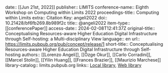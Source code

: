 date:: [[Jun 21st, 2022]]
publisher:: LIMITS
conference-name:: Eighth Workshop on Computing within Limits 2022
proceedings-title:: Computing within Limits
extra:: Citation Key: angeli2022
doi:: 10.21428/bf6fb269.8b989f2c
title:: @angeli2022
item-type:: [[conferencePaper]]
access-date:: 2024-02-08T12:41:37Z
original-title:: Conceptualising Resources-aware Higher Education Digital Infrastructure through Self-hosting: a Multi-disciplinary View
language:: en
url:: https://limits.pubpub.org/pub/concept/release/1
short-title:: Conceptualising Resources-aware Higher Education Digital Infrastructure through Self-hosting
authors:: [[Lorenzo Angeli]], [[Özge Okur]], [[Carlo Corradini]], [[Marcel Stolin]], [[Yilin Huang]], [[Frances Brazier]], [[Maurizio Marchese]]
library-catalog:: limits.pubpub.org
links:: [Local library](zotero://select/groups/2386895/items/89VVNCEZ), [Web library](https://www.zotero.org/groups/2386895/items/89VVNCEZ)
